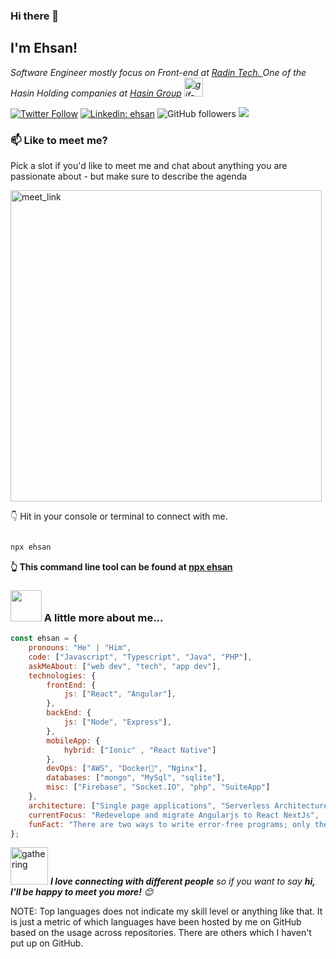 ### Hi there 👋

<h2> I'm Ehsan! </h2>

<p><em>Software Engineer mostly focus on Front-end at <a href="https://radin.tech/">Radin Tech.
</a> One of the Hasin Holding companies at <a href="https://hasin.ir/"> Hasin Group</a> <img src="https://media.giphy.com/media/WUlplcMpOCEmTGBtBW/giphy.gif" alt="gif-developer" width="30"> 
</em></p>

[![Twitter Follow](https://img.shields.io/twitter/follow/SadeghiEhsan?label=Follow)](https://twitter.com/intent/follow?screen_name=SadeghiEhsan)
[![Linkedin: ehsan](https://img.shields.io/badge/-ehsan-blue?style=flat-square&logo=Linkedin&logoColor=white&link=https://www.linkedin.com/in/ehsan-sadeghi-530b7658/)](https://www.linkedin.com/in/ehsan-sadeghi-530b7658/)
![GitHub followers](https://img.shields.io/github/followers/sadeghi-ehsan?label=Follow&style=social)
![](https://visitor-badge.glitch.me/badge?page_id=sadeghi-ehsan.sadeghi-ehsan)


### 📫 Like to meet me?

Pick a slot if you'd like to meet me and chat about anything you are passionate about - but make sure to describe the agenda

<a href="https://calendly.com/sadeghi-ehsan/30min" target="_blank"><img width="498" alt="meet_link" src="https://user-images.githubusercontent.com/15426564/144297439-f530f383-e73e-41e0-9914-a9b7d3f432e5.png"></a>


👇 Hit in your console or terminal to connect with me.


```bash

npx ehsan

```

**👆 This command line tool can be found at [npx ehsan](https://github.com/Sadeghi-Ehsan/npx_card.git)**

### <img src="https://media.giphy.com/media/VgCDAzcKvsR6OM0uWg/giphy.gif" width="50"> A little more about me...  

```javascript
const ehsan = {
    pronouns: "He" | "Him",
    code: ["Javascript", "Typescript", "Java", "PHP"],
    askMeAbout: ["web dev", "tech", "app dev"],
    technologies: {
        frontEnd: {
            js: ["React", "Angular"],
        },
        backEnd: {
            js: ["Node", "Express"],
        },
        mobileApp: {
            hybrid: ["Ionic" , "React Native"]
        },
        devOps: ["AWS", "Docker🐳", "Nginx"],
        databases: ["mongo", "MySql", "sqlite"],
        misc: ["Firebase", "Socket.IO", "php", "SuiteApp"]
    },
    architecture: ["Single page applications", "Serverless Architecture", "Progressive web applications"],
    currentFocus: "Redevelope and migrate Angularjs to React NextJs",
    funFact: "There are two ways to write error-free programs; only the third one works"
};
```

<img src="https://media.giphy.com/media/LnQjpWaON8nhr21vNW/giphy.gif" alt="gathering" width="60"> <em><b>I love connecting with different people</b> so if you want to say <b>hi, I'll be happy to meet you more!</b> 😊</em>

NOTE: Top languages does not indicate my skill level or anything like that. It is just a metric of which languages have been hosted by me on GitHub based on the usage across repositories. There are others which I haven't put up on GitHub.
<!--stackedit_data:
eyJoaXN0b3J5IjpbMTI2NjU1ODI4OCwtMTU1MDQ0NTAwOSwtMT
YyMTcyNTA5XX0=
-->
